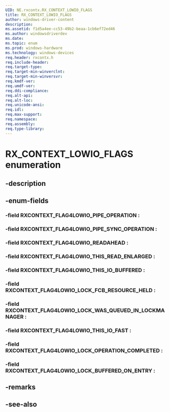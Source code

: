 ```yaml
---
UID: NE.rxcontx.RX_CONTEXT_LOWIO_FLAGS
title: RX_CONTEXT_LOWIO_FLAGS
author: windows-driver-content
description: 
ms.assetid: f1d5a4ee-cc53-49b2-beaa-1cb6ef72ed46
ms.author: windowsdriverdev
ms.date: 
ms.topic: enum
ms.prod: windows-hardware
ms.technology: windows-devices
req.header: rxcontx.h
req.include-header:
req.target-type:
req.target-min-winverclnt:
req.target-min-winversvr:
req.kmdf-ver:
req.umdf-ver:
req.ddi-compliance:
req.alt-api:
req.alt-loc:
req.unicode-ansi:
req.idl:
req.max-support:
req.namespace:
req.assembly:
req.type-library:
---
```


# RX_CONTEXT_LOWIO_FLAGS enumeration

## -description



## -enum-fields

### -field RXCONTEXT_FLAG4LOWIO_PIPE_OPERATION : 
### -field RXCONTEXT_FLAG4LOWIO_PIPE_SYNC_OPERATION : 
### -field RXCONTEXT_FLAG4LOWIO_READAHEAD : 
### -field RXCONTEXT_FLAG4LOWIO_THIS_READ_ENLARGED : 
### -field RXCONTEXT_FLAG4LOWIO_THIS_IO_BUFFERED : 
### -field RXCONTEXT_FLAG4LOWIO_LOCK_FCB_RESOURCE_HELD : 
### -field RXCONTEXT_FLAG4LOWIO_LOCK_WAS_QUEUED_IN_LOCKMANAGER : 
### -field RXCONTEXT_FLAG4LOWIO_THIS_IO_FAST : 
### -field RXCONTEXT_FLAG4LOWIO_LOCK_OPERATION_COMPLETED : 
### -field RXCONTEXT_FLAG4LOWIO_LOCK_BUFFERED_ON_ENTRY : 

## -remarks

## -see-also